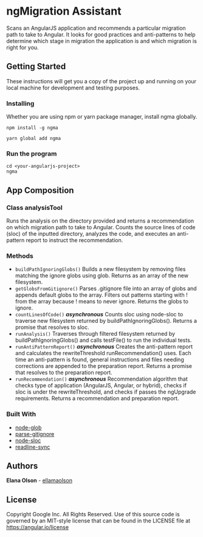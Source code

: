 # ngMigration Assistant

Scans an AngularJS application and recommends a particular migration path to take to Angular. It looks for good practices and anti-patterns to help determine which stage in migration the application is and which migration is right for you.

## Getting Started
These instructions will get you a copy of the project up and running on your local machine for development and testing purposes.

### Installing
Whether you are using npm or yarn package manager, install ngma globally.
```
npm install -g ngma
```
```
yarn global add ngma
```

### Run the program

```
cd <your-angularjs-project>
ngma
```

## App Composition

###  Class analysisTool

Runs the analysis on the directory provided and returns a recommendation on which migration path to take to Angular. Counts the source lines of code (sloc) of the inputted directory, analyzes the code, and executes an anti-pattern report to instruct the recommendation. 

### Methods

* ```buildPathIgnoringGlobs()``` Builds a new filesystem by removing files matching the ignore globs using glob. Returns as an array of the new filesystem.
* ```getGlobsFromGitignore()``` Parses .gitignore file into an array of globs and appends default globs to the array. Filters out patterns starting with ! from the array because ! means to never ignore. Returns the globs to ignore.
* ```countLinesOfCode()``` ***asynchronous*** Counts sloc using node-sloc to traverse new filesystem returned by buildPathIgnoringGlobs(). Returns a promise that resolves to sloc.
* ```runAnalysis()``` Traverses through filtered filesystem returned by buildPathIgnoringGlobs() and calls testFile() to run the individual tests.
* ```runAntiPatternReport()``` ***asynchronous*** Creates the anti-pattern report and calculates the rewriteThreshold runRecommendation() uses. Each time an anti-pattern is found, general instructions and files needing corrections are appended to the preparation report. Returns a promise that resolves to the preparation report. 
* ```runRecommendation()``` ***asynchronous*** Recommendation algorithm that checks type of application (AngularJS, Angular, or hybrid), checks if sloc is under the rewriteThreshold, and checks if passes the ngUpgrade requirements. Returns a recommendation and preparation report. 

### Built With

* [node-glob](https://www.npmjs.com/package/glob)
* [parse-gitignore](https://www.npmjs.com/package/parse-gitignore)
* [node-sloc](https://www.npmjs.com/package/node-sloc)
* [readline-sync](https://www.npmjs.com/package/readline-sync)

## Authors

**Elana Olson** - [ellamaolson](https://github.com/ellamaolson)

## License 

Copyright Google Inc. All Rights Reserved. Use of this source code is governed by an MIT-style license that can be found in the LICENSE file at https://angular.io/license





